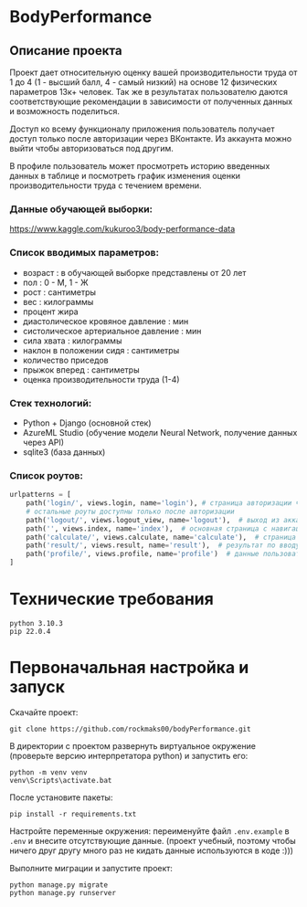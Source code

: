 # BodyPerformance

## Описание проекта

Проект дает относительную оценку вашей производительности труда от 1 до 4 (1 - высший балл, 4 - самый низкий) на основе 12 физических параметров 13к+ человек. Так же в результатах пользователю даются соответствующие рекомендации в зависимости от полученных данных и возможность поделиться.

Доступ ко всему функционалу приложения пользователь получает доступ только после авторизации через ВКонтакте. Из аккаунта можно выйти чтобы авторизоваться под другим.

В профиле пользователь может просмотреть историю введенных данных в таблице и посмотреть график изменения оценки производительности труда с течением времени.

### Данные обучающей выборки:

https://www.kaggle.com/kukuroo3/body-performance-data

### Список вводимых параметров:

- возраст : в обучающей выборке представлены от 20 лет
- пол : 0 - М, 1 - Ж
- рост : сантиметры
- вес : килограммы
- процент жира
- диастолическое кровяное давление : мин
- систолическое артериальное давление : мин
- сила хвата : килограммы
- наклон в положении сидя : сантиметры
- количество приседов
- прыжок вперед : сантиметры
- оценка производительности труда (1-4)

### Стек технологий:

- Python + Django (основной стек)
- AzureML Studio (обучение модели Neural Network, получение данных через API)
- sqlite3 (база данных)

### Список роутов:

```python
urlpatterns = [
    path('login/', views.login, name='login'), # страница авторизации через VK API
    # остальные роуты доступны только после авторизации
    path('logout/', views.logout_view, name='logout'),  # выход из аккаунта
    path('', views.index, name='index'),  # основная страница с навигацией по функционалу
    path('calculate/', views.calculate, name='calculate'),  # страница для ввода данных
    path('result/', views.result, name='result'),  # результат по вводу данных
    path('profile/', views.profile, name='profile')  # данные пользователя: история ввода, график
]
```

# Технические требования
```commandline
python 3.10.3
pip 22.0.4
```
# Первоначальная настройка и запуск
Скачайте проект:
```commandline
git clone https://github.com/rockmaks00/bodyPerformance.git
```
В директории с проектом развернуть виртуальное окружение (проверьте версию интерпретатора python) и запустить его:
```commandline
python -m venv venv
venv\Scripts\activate.bat
```
После установите пакеты:
```commandline
pip install -r requirements.txt
```
Настройте переменные окружения: переименуйте файл `.env.example` в `.env` и внесите отсутствующие данные. (проект учебный, поэтому чтобы ничего друг другу много раз не кидать данные используются в коде :)))

Выполните миграции и запустите проект:
```commandline
python manage.py migrate
python manage.py runserver
```
